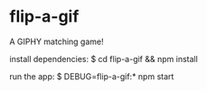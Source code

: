 # flip-a-gif
A GIPHY matching game!

install dependencies:
	$ cd flip-a-gif && npm install

run the app:
	$ DEBUG=flip-a-gif:* npm start